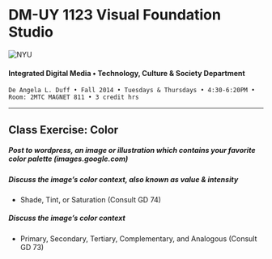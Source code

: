 # DM-UY 1123 Visual Foundation Studio

![NYU](http://ws2.polishedsolid.com/de/nyu_soe_logo.png)
#### Integrated Digital Media • Technology, Culture & Society Department

    De Angela L. Duff • Fall 2014 • Tuesdays & Thursdays • 4:30-6:20PM • Room: 2MTC MAGNET 811 • 3 credit hrs

---

## Class Exercise: Color

##### Post to wordpress, an image or illustration which contains your favorite color palette (images.google.com)
##### Discuss the image’s color context, also known as value & intensity
  * Shade, Tint, or Saturation (Consult GD 74)
##### Discuss the image’s color context
  * Primary, Secondary, Tertiary, Complementary, and Analogous (Consult GD 73)

